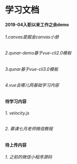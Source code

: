 # 学习文档

**2019-04入职以来工作之余demo**


###### 1.canvas是掘金canvas小册  
###### 2.qunar-demo基于vue-cli2.0模板  
###### 3.qunar基于vue-cli3.0模板  
###### 4.vue去哪儿网基础学习内容  

**待学习内容**

###### 1. velocity.js  
###### 2. 慕课七月老师微信教程

**待上传内容**


###### 1. 之前的微信小程序源码

